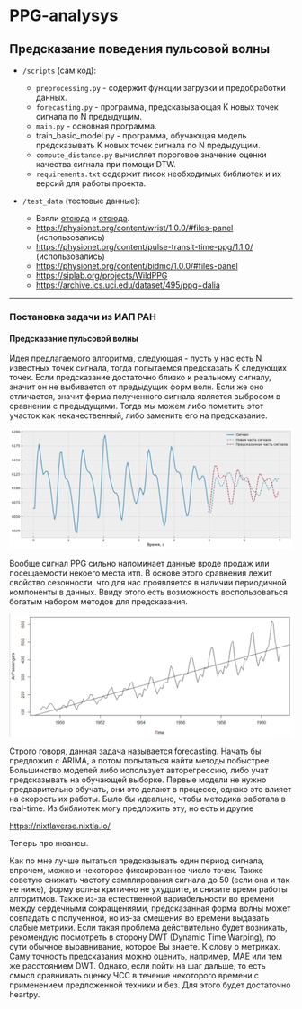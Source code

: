 # PPG-analysys

## Предсказание поведения пульсовой волны

- `/scripts` (сам код):

  - `preprocessing.py` - содержит функции загрузки и предобработки данных.
  - `forecasting.py` - программа, предсказывающая K новых точек сигнала по N предыдущим.
  - `main.py` - основная программа.
  - train_basic_model.py - программа, обучающая модель предсказывать K новых точек сигнала по N предыдущим.
  - `compute_distance.py` вычисляет пороговое значение оценки качества сигнала при помощи DTW.
  - `requirements.txt` содержит писок необходимых библиотек и их версий для работы проекта.

- `/test_data` (тестовые данные):
  - Взяли [отсюда](https://physionet.org/content/wrist/1.0.0/#files-panel) и [отсюда](https://physionet.org/content/pulse-transit-time-ppg/1.1.0/).
  <!-- - Все ссылки на тестовые данные: -->
  - https://physionet.org/content/wrist/1.0.0/#files-panel (использовались)
  - https://physionet.org/content/pulse-transit-time-ppg/1.1.0/ (использовались)
  - https://physionet.org/content/bidmc/1.0.0/#files-panel
  - https://siplab.org/projects/WildPPG
  - https://archive.ics.uci.edu/dataset/495/ppg+dalia

---

### Постановка задачи из ИАП РАН

#### Предсказание пульсовой волны

Идея предлагаемого алгоритма, следующая - пусть у нас есть N известных точек сигнала, тогда попытаемся предсказать K следующих точек. Если предсказание достаточно близко к реальному сигналу, значит он не выбивается от предыдущих форм волн. Если же оно отличается, значит форма полученного сигнала является выбросом в сравнении с предыдущими. Тогда мы можем либо пометить этот участок как некачественный, либо заменить его на предсказание.

![](images/img1.png)

Вообще сигнал PPG сильно напоминает данные вроде продаж или посещаемости некоего места итп. В основе этого сравнения лежит свойство сезонности, что для нас проявляется в наличии периодичной компоненты в данных. Ввиду этого есть возможность воспользоваться богатым набором методов для предсказания.

![](images/img2.png)

Строго говоря, данная задача называется forecasting. Начать бы предложил с ARIMA, а потом попытаться найти методы побыстрее. Большинство моделей либо использует авторегрессию, либо учат предсказывать на обучающей выборке.
Первые модели не нужно предварительно обучать, они это делают в процессе, однако это влияет на скорость их работы. Было бы идеально, чтобы методика работала в real-time.
Из библиотек могу предложить эту, но есть и другие

https://nixtlaverse.nixtla.io/

Теперь про нюансы.

Как по мне лучше пытаться предсказывать один период сигнала, впрочем, можно и некоторое фиксированное число точек. Также советую снижать частоту сэмплирования сигнала до 50 (если она и так не ниже), форму волны критично не ухудшите, и снизите время работы алгоритмов.
Также из-за естественной вариабельности во времени между сердечными сокращениями, предсказанная форма волны может совпадать с полученной, но из-за смещения во времени выдавать слабые метрики. Если такая проблема действительно будет возникать, рекомендую посмотреть в сторону DWT (Dynamic Time Warping), по сути обычное выравнивание, которое Вы знаете.
К слову о метриках. Саму точность предсказания можно оценить, например, MAE или тем же расстоянием DWT. Однако, если пойти на шаг дальше, то есть смысл сравнивать оценку ЧСС в течение некоторого времени с применением предложенной техники и без. Для этого будет достаточно heartpy.
